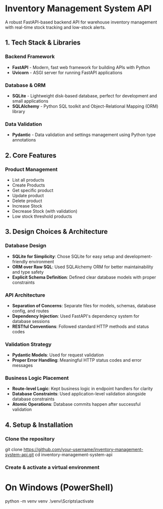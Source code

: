 # Inventory Management System API

A robust FastAPI-based backend API for warehouse inventory management with real-time stock tracking and low-stock alerts.

## 1. Tech Stack & Libraries

### Backend Framework
- **FastAPI** - Modern, fast web framework for building APIs with Python
- **Uvicorn** - ASGI server for running FastAPI applications

### Database & ORM
- **SQLite** - Lightweight disk-based database, perfect for development and small applications
- **SQLAlchemy** - Python SQL toolkit and Object-Relational Mapping (ORM) library

### Data Validation
- **Pydantic** - Data validation and settings management using Python type annotations

## 2. Core Features

### Product Management
- List all products
- Create Products
- Get specific product
- Update product
- Delete product
- Increase Stock
- Decrease Stock (with validation)
- Low stock threshold products

## 3. Design Choices & Architecture

### Database Design
- **SQLite for Simplicity**: Chose SQLite for easy setup and development-friendly environment
- **ORM over Raw SQL**: Used SQLAlchemy ORM for better maintainability and type safety
- **Explicit Schema Definition**: Defined clear database models with proper constraints

### API Architecture
- **Separation of Concerns**: Separate files for models, schemas, database config, and routes
- **Dependency Injection**: Used FastAPI's dependency system for database sessions
- **RESTful Conventions**: Followed standard HTTP methods and status codes

### Validation Strategy
- **Pydantic Models**: Used for request validation
- **Proper Error Handling**: Meaningful HTTP status codes and error messages

### Business Logic Placement
- **Route-level Logic**: Kept business logic in endpoint handlers for clarity
- **Database Constraints**: Used application-level validation alongside database constraints
- **Atomic Operations**: Database commits happen after successful validation

## 4. Setup & Installation

### Clone the repository

git clone https://github.com/your-username/inventory-management-system-api.git
cd inventory-management-system-api

### Create & activate a virtual environment

# On Windows (PowerShell)
python -m venv venv
.\venv\Scripts\activate